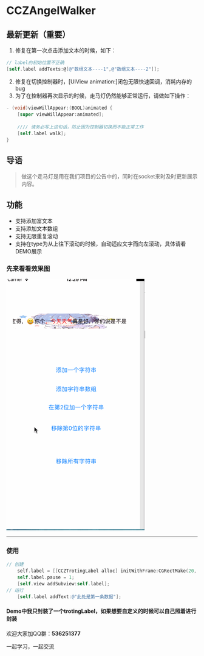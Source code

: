 # CCZAngelWalker

## 最新更新（重要）
1. 修复在第一次点击添加文本的时候，如下：
```Objective-C
// label的初始位置不正确
[self.label addTexts:@[@"数组文本----1",@"数组文本----2"]];
```
2. 修复在切换控制器时，[UIView animation:]闭包无限快速回调，消耗内存的bug
3. 为了在控制器再次显示的时候，走马灯仍然能够正常运行，请做如下操作：
```Objective-C
- (void)viewWillAppear:(BOOL)animated {
    [super viewWillAppear:animated];
    
    //// 请务必写上这句话，防止因为控制器切换而不能正常工作
    [self.label walk];
}

```

## 导语
> 做这个走马灯是用在我们项目的公告中的，同时在socket来时及时更新展示内容。

## 功能

* 支持添加富文本
* 支持添加文本数组
* 支持无限重复滚动
* 支持在type为从上往下滚动的时候，自动适应文字而向左滚动，具体请看DEMO展示

### 先来看看效果图

![image](https://github.com/CranzCapatain/CCZAngelWalker/blob/master/CCZGuideView_gif.gif)

*** 

### 使用
```Objective-C
// 创建
    self.label = [[CCZTrotingLabel alloc] initWithFrame:CGRectMake(20, 100, 300, 40)];
    self.label.pause = 1;
    [self.view addSubview:self.label];
// 运行
    [self.label addText:@"此处是第一条数据"];

```

#### Demo中我只封装了一个trotingLabel，如果想要自定义的时候可以自己照着进行封装

欢迎大家加QQ群：**536251377**

一起学习，一起交流
